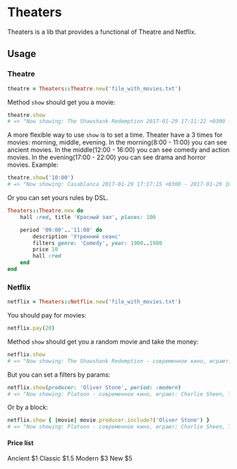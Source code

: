 # Theaters

Theaters is a lib that provides a functional of Theatre and Netflix.

## Usage

### Theatre

```ruby
theatre = Theaters::Theatre.new('file_with_movies.txt')
```

Method `show` should get you a movie:

```ruby
theatre.show
# => "Now showing: The Shawshank Redemption 2017-01-29 17:11:22 +0300 - 2017-01-29 19:33:22 +0300"
```

A more flexible way to use `show` is to set a time. Theater have a 3 times for movies: morning, middle, evening.
In the morning(8:00 - 11:00) you can see ancient movies.
In the middle(12:00 - 16:00) you can see comedy and action movies.
In the evening(17:00 - 22:00) you can see drama and horror movies.
Example:

```ruby
theatre.show('10:00')
# => "Now showing: Casablanca 2017-01-29 17:17:15 +0300 - 2017-01-29 18:59:15 +0300"
```

Or you can set yours rules by DSL.

```ruby
Theaters::Theatre.new do
	hall :red, title 'Красный зал', places: 100

	period '09:00'..'11:00' do
		description 'Утренний сеанс'
		filters genre: 'Comedy', year: 1900..1980
		price 10
		hall :red
	end
end
```

### Netflix

```ruby
netflix = Theaters::Netflix.new('file_with_movies.txt')
```

You should pay for movies:

```ruby
netflix.pay(20)
```

Method `show` should get you a random movie and take the money:

```ruby
netflix.show
# => "Now showing: The Shawshank Redemption - современное кино, играют: Tim Robbins, Morgan Freeman, Bob Gunton"
```

But you can set a filters by params:

```ruby
netflix.show(producer: 'Oliver Stone', period: :modern)
# => "Now showing: Platoon - современное кино, играют: Charlie Sheen, Tom Berenger, Willem Dafoe"
```

Or by a block:

```ruby
netflix.show { |movie| movie.producer.include?('Oliver Stone') }
# => "Now showing: Platoon - современное кино, играют: Charlie Sheen, Tom Berenger, Willem Dafoe"
```

#### Price list

Ancient $1
Classic $1.5
Modern  $3
New     $5
